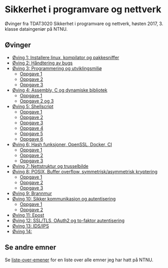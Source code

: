 # Sikkerhet i programvare og nettverk
Øvinger fra TDAT3020 Sikkerhet i programvare og nettverk, høsten 2017, 3. klasse dataingeniør på NTNU.

## Øvinger
- [Øving 1: Installere linux, kompilator og pakkesniffer](Øving%2001)
- [Øving 2: Håndtering av bugs](Øving%2002)
- [Øving 3: Programmering og utviklingsmiljø](Øving%2003)
  - [Oppgave 1](Øving%2003/Oppgave%201)
  - [Oppgave 2](Øving%2003/Oppgave%202%20og%203)
  - [Oppgave 3](Øving%2003/Oppgave%202%20og%203/farge-demo)
- [Øving 4: Assembly, C og dynamiske bibliotek](Øving%2004)
  - [Oppgave 1](Øving%2004/Oppgave%201)
  - [Oppgave 2 og 3](Øving%2004/Oppgave%202%20og%203)
- [Øving 5: Shellscript](Øving%2005)
  - [Oppgave 1](Øving%2005/Oppgave%201)
  - [Oppgave 2](Øving%2005/Oppgave%202)
  - [Oppgave 3](Øving%2005/Oppgave%203)
  - [Oppgave 4](Øving%2005/Oppgave%204)
  - [Oppgave 5](Øving%2005/Oppgave%205)
  - [Oppgave 6](Øving%2005/Oppgave%206)
- [Øving 6: Hash funksjoner, OpenSSL, Docker, CI](Øving%2006)
  - [Oppgave 1](Øving%2006/Oppgave%201)
  - [Oppgave 2](Øving%2006/Oppgave%202)
  - [Oppgave 3](Øving%2006/Oppgave%203)
- [Øving 7: Nettstruktur og trusselbilde]()
- [Øving 8: POSIX, Buffer overflow, symmetrisk/asymmetrisk kryptering](Øving%2008)
  - [Oppgave 1](Øving%2008/Oppgave%201)
  - [Oppgave 2](Øving%2008/Oppgave%202)
  - [Oppgave 3](Øving%2008/Oppgave%203)
- [Øving 9: Brannmur]()
- [Øving 10: Sikker kommunikasjon og autentisering](Øving%2010)
  - [Oppgave 1](Øving%2010/Oppgave%201)
  - [Oppgave 2](Øving%2010/Oppgave%202)
- [Øving 11: Epost]()
- [Øving 12: SSL/TLS, OAuth2 og to-faktor autentisering]()
- [Øving 13: IDS/IPS]()
- [Øving 14:]()

## Se andre emner
Se [liste-over-emener](https://github.com/Knutakir/liste-over-emner) for en liste over alle emner jeg har hatt på NTNU.
